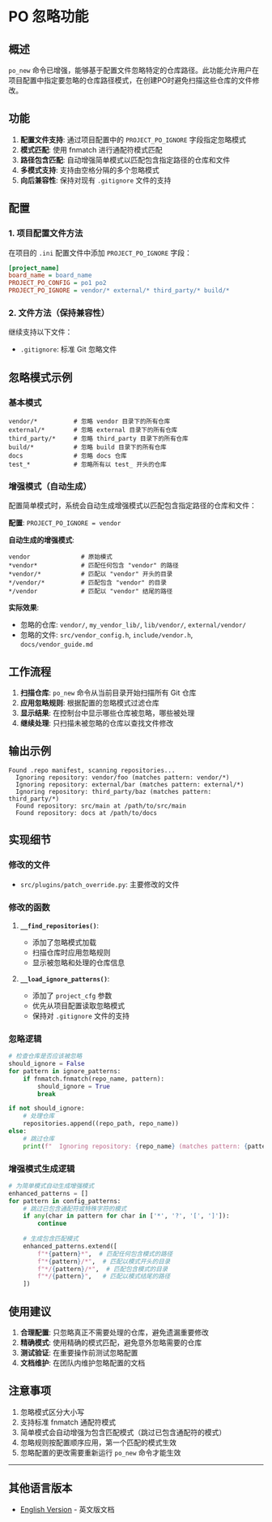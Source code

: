 # PO 忽略功能

## 概述

`po_new` 命令已增强，能够基于配置文件忽略特定的仓库路径。此功能允许用户在项目配置中指定要忽略的仓库路径模式，在创建PO时避免扫描这些仓库的文件修改。

## 功能

1. **配置文件支持**: 通过项目配置中的 `PROJECT_PO_IGNORE` 字段指定忽略模式
2. **模式匹配**: 使用 fnmatch 进行通配符模式匹配
3. **路径包含匹配**: 自动增强简单模式以匹配包含指定路径的仓库和文件
4. **多模式支持**: 支持由空格分隔的多个忽略模式
5. **向后兼容性**: 保持对现有 `.gitignore` 文件的支持

## 配置

### 1. 项目配置文件方法

在项目的 `.ini` 配置文件中添加 `PROJECT_PO_IGNORE` 字段：

```ini
[project_name]
board_name = board_name
PROJECT_PO_CONFIG = po1 po2
PROJECT_PO_IGNORE = vendor/* external/* third_party/* build/*
```

### 2. 文件方法（保持兼容性）

继续支持以下文件：
- `.gitignore`: 标准 Git 忽略文件

## 忽略模式示例

### 基本模式
```
vendor/*          # 忽略 vendor 目录下的所有仓库
external/*        # 忽略 external 目录下的所有仓库  
third_party/*     # 忽略 third_party 目录下的所有仓库
build/*           # 忽略 build 目录下的所有仓库
docs              # 忽略 docs 仓库
test_*            # 忽略所有以 test_ 开头的仓库
```

### 增强模式（自动生成）
配置简单模式时，系统会自动生成增强模式以匹配包含指定路径的仓库和文件：

**配置**: `PROJECT_PO_IGNORE = vendor`

**自动生成的增强模式**:
```
vendor              # 原始模式
*vendor*            # 匹配任何包含 "vendor" 的路径
*vendor/*           # 匹配以 "vendor" 开头的目录
*/vendor/*          # 匹配包含 "vendor" 的目录
*/vendor            # 匹配以 "vendor" 结尾的路径
```

**实际效果**:
- 忽略的仓库: `vendor/`, `my_vendor_lib/`, `lib/vendor/`, `external/vendor/`
- 忽略的文件: `src/vendor_config.h`, `include/vendor.h`, `docs/vendor_guide.md`

## 工作流程

1. **扫描仓库**: `po_new` 命令从当前目录开始扫描所有 Git 仓库
2. **应用忽略规则**: 根据配置的忽略模式过滤仓库
3. **显示结果**: 在控制台中显示哪些仓库被忽略，哪些被处理
4. **继续处理**: 只扫描未被忽略的仓库以查找文件修改

## 输出示例

```
Found .repo manifest, scanning repositories...
  Ignoring repository: vendor/foo (matches pattern: vendor/*)
  Ignoring repository: external/bar (matches pattern: external/*)
  Ignoring repository: third_party/baz (matches pattern: third_party/*)
  Found repository: src/main at /path/to/src/main
  Found repository: docs at /path/to/docs
```

## 实现细节

### 修改的文件

- `src/plugins/patch_override.py`: 主要修改的文件

### 修改的函数

1. **`__find_repositories()`**: 
   - 添加了忽略模式加载
   - 扫描仓库时应用忽略规则
   - 显示被忽略和处理的仓库信息

2. **`__load_ignore_patterns()`**: 
   - 添加了 `project_cfg` 参数
   - 优先从项目配置读取忽略模式
   - 保持对 `.gitignore` 文件的支持

### 忽略逻辑

```python
# 检查仓库是否应该被忽略
should_ignore = False
for pattern in ignore_patterns:
    if fnmatch.fnmatch(repo_name, pattern):
        should_ignore = True
        break

if not should_ignore:
    # 处理仓库
    repositories.append((repo_path, repo_name))
else:
    # 跳过仓库
    print(f"  Ignoring repository: {repo_name} (matches pattern: {pattern})")
```

### 增强模式生成逻辑

```python
# 为简单模式自动生成增强模式
enhanced_patterns = []
for pattern in config_patterns:
    # 跳过已包含通配符或特殊字符的模式
    if any(char in pattern for char in ['*', '?', '[', ']']):
        continue
    
    # 生成包含匹配模式
    enhanced_patterns.extend([
        f"*{pattern}*",  # 匹配任何包含模式的路径
        f"*{pattern}/*",  # 匹配以模式开头的目录
        f"*/{pattern}/*",  # 匹配包含模式的目录
        f"*/{pattern}",   # 匹配以模式结尾的路径
    ])
```

## 使用建议

1. **合理配置**: 只忽略真正不需要处理的仓库，避免遗漏重要修改
2. **精确模式**: 使用精确的模式匹配，避免意外忽略需要的仓库
3. **测试验证**: 在重要操作前测试忽略配置
4. **文档维护**: 在团队内维护忽略配置的文档

## 注意事项

1. 忽略模式区分大小写
2. 支持标准 fnmatch 通配符模式
3. 简单模式会自动增强为包含匹配模式（跳过已包含通配符的模式）
4. 忽略规则按配置顺序应用，第一个匹配的模式生效
5. 忽略配置的更改需要重新运行 `po_new` 命令才能生效

---

## 其他语言版本

- [English Version](../../en/features/po-ignore-feature.md) - 英文版文档
